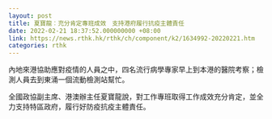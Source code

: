 ```yaml
---
layout: post
title: 夏寶龍︰充分肯定專班成效　支持港府履行抗疫主體責任
date: 2022-02-21 18:37:52.000000000 +08:00
link: https://news.rthk.hk/rthk/ch/component/k2/1634992-20220221.htm
categories: rthk
---
```


內地來港協助應對疫情的人員之中，四名流行病學專家早上到本港的醫院考察；檢測人員去到東涌一個流動檢測站幫忙。

全國政協副主席、港澳辦主任夏寶龍說，對工作專班取得工作成效充分肯定，並全力支持特區政府，履行好防疫抗疫主體責任。
